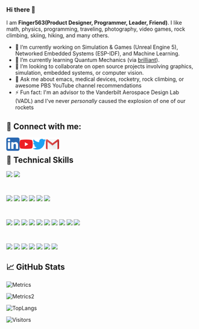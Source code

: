 ### Hi there 👋

I am **Finger563(Product Designer, Programmer, Leader, Friend)**. I like math, physics, programming, traveling, photography, video games, rock climbing, skiing, hiking, and many others.

- 🔭 I’m currently working on Simulation & Games (Unreal Engine 5), Networked
  Embedded Systems (ESP-IDF), and Machine Learning.
- 🌱 I’m currently learning Quantum Mechanics (via
  [brilliant](https://brilliant.org)).
- 👯 I’m looking to collaborate on open source projects involving graphics,
  simulation, embedded systems, or computer vision.
- 💬 Ask me about emacs, medical devices, rocketry, rock climbing, or awesome PBS YouTube channel recommendations
- ⚡ Fun fact: I'm an advisor to the Vanderbilt Aerospace Design Lab (VADL) and
  I've never _personally_ caused the explosion of one of our rockets

## 🤝 Connect with me:

<a href="https://www.linkedin.com/in/emfinger"><img align="left" src="https://raw.githubusercontent.com/finger563/finger563/main/5296501_linkedin_network_linkedin logo_icon.png" alt="William Emfinger | LinkedIn" width="35px"/></a>

<a href="https://www.youtube.com/channel/UC0KMiY_TYQvh2AyPnbK5s4Q"><img align="left" src="https://raw.githubusercontent.com/finger563/finger563/main/5296521_play_video_vlog_youtube_youtube logo_icon.png" alt="Well Known Game Studio | Youtube" width="35px"/></a>

<a href="https://twitter.com/WellKnownGames"><img align="left" src="https://raw.githubusercontent.com/finger563/finger563/main/5296514_bird_tweet_twitter_twitter logo_icon.png" alt="Well Known Game Studio | Twitter" width="35px"/></a>

<a href="mailto:waemfinger@gmail.com"><img align="left" src="https://raw.githubusercontent.com/finger563/finger563/main/2993691_brand_brands_gmail_logo_logos_icon.png" alt="William Emfinger | Gmail" width="35px"/></a>

</br>

## 💼 Technical Skills

![](https://img.shields.io/badge/gaming-unreal-informational?style=flat&logo=unrealengine&logoColor=white)
![](https://img.shields.io/badge/gaming-unity-informational?style=flat&logo=unity&logoColor=white)

</br>

![](https://img.shields.io/badge/Code-c-informational?style=flat&logo=c&logoColor=white)
![](https://img.shields.io/badge/Code-c++-informational?style=flat&logo=cplusplus&logoColor=white)
![](https://img.shields.io/badge/Code-python-informational?style=flat&logo=python&logoColor=white)
![](https://img.shields.io/badge/Code-JavaScript-informational?style=flat&logo=JavaScript&color=F7DF1E)
![](https://img.shields.io/badge/Code-Typescript-informational?style=flat&logo=typescript&logoColor=white)
![](https://img.shields.io/badge/Code-LaTeX-informational?style=flat&logo=latex&logoColor=white)

</br>

![](https://img.shields.io/badge/Framework-ESP_IDF-informational?style=flat&logo=Espressif&logoColor=white)
![](https://img.shields.io/badge/Framework-Android-informational?style=flat&logo=Android&logoColor=white)
![](https://img.shields.io/badge/Framework-iOS-informational?style=flat&logo=iOS&logoColor=white)
![](https://img.shields.io/badge/Framework-WearOS-informational?style=flat&logo=WearOS&logoColor=white)
![](https://img.shields.io/badge/Framework-WatchOS-informational?style=flat&logo=Apple&logoColor=white)
![](https://img.shields.io/badge/Framework-ROS-informational?style=flat&logo=ROS&logoColor=white)
![](https://img.shields.io/badge/Framework-node.js-informational?style=flat&logo=node.js&logoColor=white)
![](https://img.shields.io/badge/Framework-Qt-informational?style=flat&logo=Qt&logoColor=white)
![](https://img.shields.io/badge/Framework-Jupyter-informational?style=flat&logo=Jupyter&logoColor=white)
![](https://img.shields.io/badge/Framework-Nativescript-informational?style=flat&logo=Nativescript&logoColor=white)

</br>

![](https://img.shields.io/badge/Tools-Git-informational?style=flat&logo=Git&color=F05032)
![](https://img.shields.io/badge/Tools-github-informational?style=flat&logo=github&logoColor=white)
![](https://img.shields.io/badge/Tools-GitHub_Actions-informational?style=flat&logo=Githubactions)
![](https://img.shields.io/badge/Tools-Docker-informational?style=flat&logo=Docker)
![](https://img.shields.io/badge/Tools-NPM-informational?style=flat&logo=NPM&color=CB3837)
![](https://img.shields.io/badge/Tools-Emacs-informational?style=flat&logo=gnuemacs&logoColor=white)
![](https://img.shields.io/badge/Tools-Eagle-informational?style=flat&logo=autodesk&logoColor=white)

<!--
![](https://img.shields.io/badge/Tools-GitHub-informational?style=flat&logo=GitHub&color=181717)
-->

## 📈 GitHub Stats 

![Metrics](https://metrics.lecoq.io/finger563?template=classic&base.header=0&gists=1&lines=1&config.timezone=America%2FChicago)

![Metrics2](https://github-readme-stats.vercel.app/api?username=finger563)

![TopLangs](https://github-readme-stats.vercel.app/api/top-langs/?username=finger563&layout=compact)

![Visitors](https://visitor-badge.glitch.me/badge?page_id=finger563.finger563)
